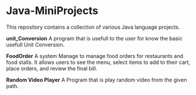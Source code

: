 # Java-MiniProjects
This repository contains a collection of various Java language projects.

**unit_Conversion**
A program that is usefull to the user for know the basic usefull Unit Conversion. 

**FoodOrder**
A system Manage to manage food orders for restaurants and food stalls. It allows users to see the menu, select items to add to their cart, place orders, and review the final bill.

**Random Video Player**
A Program that is play random video from the given path.
